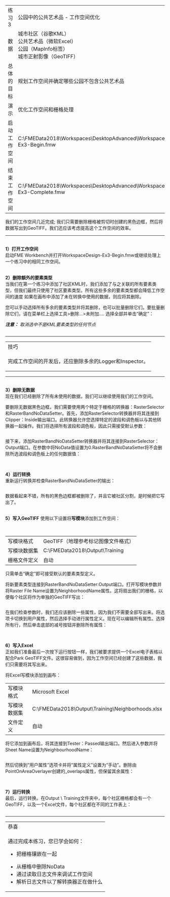 <table>
<tbody><tr>
<td>
<i></i><font style="vertical-align: inherit;"><font style="vertical-align: inherit;">
练习3
</font></font></td>

<td><font style="vertical-align: inherit;"><font style="vertical-align: inherit;">
公园中的公共艺术品 - 工作空间优化
</font></font></td>
</tr>
<tr>
<td><font style="vertical-align: inherit;"><font style="vertical-align: inherit;">数据</font></font></td>
<td><font style="vertical-align: inherit;"><font style="vertical-align: inherit;">城市社区（谷歌KML）</font></font><br><font style="vertical-align: inherit;"><font style="vertical-align: inherit;">公共艺术品（微软Excel）</font></font><br><font style="vertical-align: inherit;"><font style="vertical-align: inherit;">
公园（MapInfo标签）</font></font><br><font style="vertical-align: inherit;"><font style="vertical-align: inherit;">
城市正射影像（GeoTIFF）</font></font></td>
</tr>
<tr>
<td><font style="vertical-align: inherit;"><font style="vertical-align: inherit;">总体的目标</font></font></td>
<td><font style="vertical-align: inherit;"><font style="vertical-align: inherit;">规划工作空间并确定哪些公园不包含公共艺术品</font></font></td>
</tr>
<tr>
<td><font style="vertical-align: inherit;"><font style="vertical-align: inherit;">演示</font></font></td>
<td><font style="vertical-align: inherit;"><font style="vertical-align: inherit;">优化工作空间和栅格处理</font></font></td>
</tr>
<tr>
<td><font style="vertical-align: inherit;"><font style="vertical-align: inherit;">启动工作空间</font></font></td>
<td><font style="vertical-align: inherit;"><font style="vertical-align: inherit;">C:\FMEData2018\Workspaces\DesktopAdvanced\WorkspaceDesign-Ex3-Begin.fmw</font></font></td>
</tr>
<tr>
<td><font style="vertical-align: inherit;"><font style="vertical-align: inherit;">结束工作空间</font></font></td>
<td><font style="vertical-align: inherit;"><font style="vertical-align: inherit;">C:\FMEData2018\Workspaces\DesktopAdvanced\WorkspaceDesign-Ex3-Complete.fmw</font></font></td>
</tr>
</tbody></table>
<p><font style="vertical-align: inherit;"><font style="vertical-align: inherit;">我们的工作空间几近完成; </font><font style="vertical-align: inherit;">我们只需要删除栅格被剪切时创建的黑色边框，然后将数据写出到GeoTIFF。</font><font style="vertical-align: inherit;">我们还应该考虑提高这个工作空间的效率。</font></font></p>
<hr>
<p><br><strong><font style="vertical-align: inherit;"><font style="vertical-align: inherit;">1）打开工作空间</font></font></strong>
<br><font style="vertical-align: inherit;"><font style="vertical-align: inherit;">启动FME Workbench并打开WorkspaceDesign-Ex3-Begin.fmw或继续处理上一个练习中的相同工作空间。</font></font></p>
<p><br><strong><font style="vertical-align: inherit;"><font style="vertical-align: inherit;">2）删除额外的要素类型</font></font></strong>
<br><font style="vertical-align: inherit;"><font style="vertical-align: inherit;">当我们在第一个练习中添加了社区KML时，我们添加了与之关联的所有要素类型，但我们最终只使用了社区要素类型。</font><font style="vertical-align: inherit;">所有这些多余的要素类型都会降低工作空间的速度 </font><font style="vertical-align: inherit;">如果在画布中添加了未在转换中使用的数据，则应将其删除。</font></font></p>
<p><font style="vertical-align: inherit;"><font style="vertical-align: inherit;">您可以手动选择所有多余的要素类型并将其删除，也可以批量删除它们。</font><font style="vertical-align: inherit;">要批量删除它们，请在菜单栏上选择工具&gt;删除...&gt;未附加.... </font><font style="vertical-align: inherit;">选择全部并单击“确定”：</font></font></p>
<p><em><strong><font style="vertical-align: inherit;"><font style="vertical-align: inherit;">注意：</font></font></strong></em> <em><font style="vertical-align: inherit;"><font style="vertical-align: inherit;">取消选中不是KML要素类型的任何节点</font></font></em></p>
<p><a target="_blank" href="https://github.com/safesoftware/FMETraining/blob/Desktop-Advanced-2018/DesktopAdvanced2WorkspaceDesign/Images/Img2.224.Ex3.RemoveUnattachedFeatureTypes.png"><img src="../../DesktopAdvanced2WorkspaceDesign/Images/Img2.224.Ex3.RemoveUnattachedFeatureTypes.png" alt="" style="max-width:100%;"></a></p>
<hr>
 
<table>
<tbody><tr>
<td>
<i></i><font style="vertical-align: inherit;"><font style="vertical-align: inherit;">
技巧
</font></font></td>
</tr>
<tr>
<td><font style="vertical-align: inherit;"><font style="vertical-align: inherit;">

完成工作空间的开发后，还应删除多余的Logger和Inspector。 

</font></font></td>
</tr>
</tbody></table>
<hr>
<p><br><strong><font style="vertical-align: inherit;"><font style="vertical-align: inherit;">3）删除无数据</font></font></strong>
<br><font style="vertical-align: inherit;"><font style="vertical-align: inherit;">现在我们已经删除了所有未使用的数据，我们可以继续使用我们的工作空间。</font></font></p>
<p><font style="vertical-align: inherit;"><font style="vertical-align: inherit;">要删除无数据黑色边框，我们需要使用两个特定于栅格的转换器：RasterSelector和RasterBandNoDataSetter。</font><font style="vertical-align: inherit;">首先，添加RasterSelector转换器并将其连接到Clipper：Inside输出端口。</font><font style="vertical-align: inherit;">此转换器允许您选择特定的波段和调色板以与其他转换器一起操作。</font><font style="vertical-align: inherit;">我们将选择所有波段和调色板，因此只需接受默认参数：</font></font></p>
<p><a target="_blank" href="https://github.com/safesoftware/FMETraining/blob/Desktop-Advanced-2018/DesktopAdvanced2WorkspaceDesign/Images/Img2.225.Ex3.RasterSelector.png"><img src="../../DesktopAdvanced2WorkspaceDesign/Images/Img2.225.Ex3.RasterSelector.png" alt="" style="max-width:100%;"></a></p>
<p><font style="vertical-align: inherit;"><font style="vertical-align: inherit;">接下来，添加RasterBandNoDataSetter转换器并将其连接到RasterSelector：Output端口。</font><font style="vertical-align: inherit;">在参数中将NoData值设置为0.RasterBandNoDataSetter将不会删除所选波段和调色板上的任何数据值：</font></font></p>
<p><a target="_blank" href="https://github.com/safesoftware/FMETraining/blob/Desktop-Advanced-2018/DesktopAdvanced2WorkspaceDesign/Images/Img2.226.Ex3.RasterBandNoDataSetter.png"><img src="../../DesktopAdvanced2WorkspaceDesign/Images/Img2.226.Ex3.RasterBandNoDataSetter.png" alt="" style="max-width:100%;"></a></p>
<p><br><strong><font style="vertical-align: inherit;"><font style="vertical-align: inherit;">4）运行转换</font></font></strong>
<br><font style="vertical-align: inherit;"><font style="vertical-align: inherit;">重新运行转换并检查RasterBandNoDataSetter的输出：</font></font></p>
<p><a target="_blank" href="https://github.com/safesoftware/FMETraining/blob/Desktop-Advanced-2018/DesktopAdvanced2WorkspaceDesign/Images/Img2.227.Ex3.NoDataRemovalOutput.png"><img src="../../DesktopAdvanced2WorkspaceDesign/Images/Img2.227.Ex3.NoDataRemovalOutput.png" alt="" style="max-width:100%;"></a></p>
<p><font style="vertical-align: inherit;"><font style="vertical-align: inherit;">数据看起来不错，所有的黑色边框都被删除了，并且它被社区分割，是时候把它写出了。</font></font></p>
<p><br><strong><font style="vertical-align: inherit;"><font style="vertical-align: inherit;">5）写入GeoTIFF</font></font></strong><font style="vertical-align: inherit;"><font style="vertical-align: inherit;"> 
使用以下设置将</font><strong><font style="vertical-align: inherit;">写模块</font></strong><font style="vertical-align: inherit;">添加到工作空间：</font></font></p>
<br>
<table>
<tbody><tr>
<td><font style="vertical-align: inherit;"><font style="vertical-align: inherit;">写模块格式</font></font></td>
<td><font style="vertical-align: inherit;"><font style="vertical-align: inherit;">GeoTIFF（地理参考标记图像文件格式）</font></font></td>
</tr>
<tr>
<td><font style="vertical-align: inherit;"><font style="vertical-align: inherit;">写模块数据集</font></font></td>
<td><font style="vertical-align: inherit;"><font style="vertical-align: inherit;">C:\FMEData2018\Output\Training
</font></font></td>
</tr>
<tr>
<td><font style="vertical-align: inherit;"><font style="vertical-align: inherit;">栅格文件定义</font></font></td>
<td><font style="vertical-align: inherit;"><font style="vertical-align: inherit;">自动</font></font></td>
</tr>
</tbody></table>
<p><font style="vertical-align: inherit;"><font style="vertical-align: inherit;">只需单击“确定”即可接受默认的要素类型定义。</font></font></p>
<p><font style="vertical-align: inherit;"><font style="vertical-align: inherit;">将新要素类型连接到RasterBandNoDataSetter:Output端口。</font><font style="vertical-align: inherit;">打开写模块参数并将Raster File Name设置为NeighborhoodName属性。</font><font style="vertical-align: inherit;">这将扇出我们的栅格，以便每个社区将作为单独的GeoTIFF写出：</font></font></p>
<p><a target="_blank" href="https://github.com/safesoftware/FMETraining/blob/Desktop-Advanced-2018/DesktopAdvanced2WorkspaceDesign/Images/Img2.228.Ex3.GeoTIFFWriter.png"><img src="../../DesktopAdvanced2WorkspaceDesign/Images/Img2.228.Ex3.GeoTIFFWriter.png" alt="" style="max-width:100%;"></a></p>
<p><font style="vertical-align: inherit;"><font style="vertical-align: inherit;">在我们检查参数时，我们还应该删除一些属性，因为我们不需要全部写出来。</font><font style="vertical-align: inherit;">将选项卡切换到用户属性，然后选择手动进行属性定义。</font><font style="vertical-align: inherit;">现在可以编辑所有属性。</font><font style="vertical-align: inherit;">选择所有行，然后单击底部的减号按钮并删除所有属性：</font></font></p>
<p><a target="_blank" href="https://github.com/safesoftware/FMETraining/blob/Desktop-Advanced-2018/DesktopAdvanced2WorkspaceDesign/Images/Img2.229.Ex3.RemoveAttributesOnGeoTIFF.png"><img src="../../DesktopAdvanced2WorkspaceDesign/Images/Img2.229.Ex3.RemoveAttributesOnGeoTIFF.png" alt="" style="max-width:100%;"></a></p>
<p><br><strong><font style="vertical-align: inherit;"><font style="vertical-align: inherit;">6）写入Excel</font></font></strong>
<br><font style="vertical-align: inherit;"><font style="vertical-align: inherit;">正如我们准备最后一次按下运行按钮一样，我们被要求提供一个Excel电子表格以配合Park GeoTIFF文件。</font><font style="vertical-align: inherit;">这很容易做到，因为工作空间已经创建了这些数据，我们只需要将其写出来。</font></font></p>
<p><font style="vertical-align: inherit;"><font style="vertical-align: inherit;">将Excel写模块添加到画布：</font></font></p>
<table>
<tbody><tr>
<td><font style="vertical-align: inherit;"><font style="vertical-align: inherit;">写模块格式</font></font></td>
<td><font style="vertical-align: inherit;"><font style="vertical-align: inherit;">Microsoft Excel</font></font></td>
</tr>
<tr>
<td><font style="vertical-align: inherit;"><font style="vertical-align: inherit;">写模块数据集</font></font></td>
<td><font style="vertical-align: inherit;"><font style="vertical-align: inherit;">C:\FMEData2018\Output\Training\Neighborhoods.xlsx</font></font></td>
</tr>
<tr>
<td><font style="vertical-align: inherit;"><font style="vertical-align: inherit;">文件定义</font></font></td>
<td><font style="vertical-align: inherit;"><font style="vertical-align: inherit;">自动</font></font></td>
</tr>
</tbody></table>
<p><font style="vertical-align: inherit;"><font style="vertical-align: inherit;">将它添加到画布后，将其连接到Tester：Passed输出端口。</font><font style="vertical-align: inherit;">然后进入参数并将Sheet Name设置为NeighbourhoodName：</font></font></p>
<p><a target="_blank" href="https://github.com/safesoftware/FMETraining/blob/Desktop-Advanced-2018/DesktopAdvanced2WorkspaceDesign/Images/Img2.231.Ex3.ExcelWriter.png"><img src="../../DesktopAdvanced2WorkspaceDesign/Images/Img2.231.Ex3.ExcelWriter.png" alt="" style="max-width:100%;"></a></p>
<p><font style="vertical-align: inherit;"><font style="vertical-align: inherit;">然后切换到“用户属性”选项卡并将“属性定义”设置为“手动”。</font><font style="vertical-align: inherit;">删除由PointOnAreaOverlayer创建的_overlaps属性，但保留其余属性：</font></font></p>
<p><a target="_blank" href="https://github.com/safesoftware/FMETraining/blob/Desktop-Advanced-2018/DesktopAdvanced2WorkspaceDesign/Images/Img2.232.Ex3.RemoveOverlaps.png"><img src="../../DesktopAdvanced2WorkspaceDesign/Images/Img2.232.Ex3.RemoveOverlaps.png" alt="" style="max-width:100%;"></a></p>
<p><br><strong><font style="vertical-align: inherit;"><font style="vertical-align: inherit;">7）运行转换</font></font></strong>
<br><font style="vertical-align: inherit;"><font style="vertical-align: inherit;">最后，运行转换。</font><font style="vertical-align: inherit;">在Output \ Training文件夹中，每个社区栅格都会有一个GeoTIFF，以及一个Excel文件，每个社区都在不同的工作表上：</font></font></p>
<p><a target="_blank" href="https://github.com/safesoftware/FMETraining/blob/Desktop-Advanced-2018/DesktopAdvanced2WorkspaceDesign/Images/Img2.233.Ex3.OutputFolder.png"><img src="../../DesktopAdvanced2WorkspaceDesign/Images/Img2.233.Ex3.OutputFolder.png" alt="" style="max-width:100%;"></a></p>
<hr>
 
<table>
<tbody><tr>
<td>
<i></i><font style="vertical-align: inherit;"><font style="vertical-align: inherit;">
恭喜
</font></font></td>
</tr>
<tr>
<td><font style="vertical-align: inherit;"><font style="vertical-align: inherit;">

通过完成本练习，您已学会如何：
</font></font><ul><li><font style="vertical-align: inherit;"><font style="vertical-align: inherit;">把栅格镶嵌在一起</font></font></li>
<li><font style="vertical-align: inherit;"><font style="vertical-align: inherit;">从栅格中删除NoData</font></font></li>
<li><font style="vertical-align: inherit;"><font style="vertical-align: inherit;">通过读取日志文件来调试工作空间</font></font></li>
<li><font style="vertical-align: inherit;"><font style="vertical-align: inherit;">解析日志文件以了解转换器正在做什么</font></font></li></ul>

</td>
</tr>
</tbody></table>
